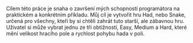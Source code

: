 Cílem této práce je snaha o završení mých schopností programátora na praktickém a konkrétním příkladu. Můj cíl je vytvořit hru Had, nebo Snake, určená pro všechny, kteří by si chtěli zahrát tuto starší, ale zábavnou hru. Uživatel si může vybrat jednu ze tří obtížností, Easy, Medium a Hard, které mění velikost hracího pole a rychlost pohybu hada v poli.

